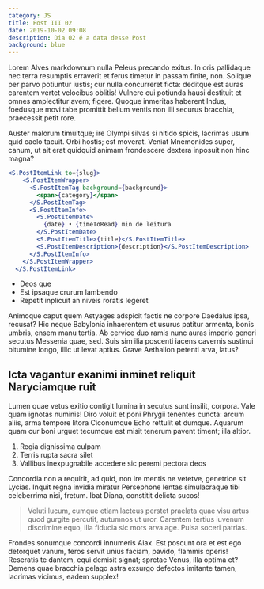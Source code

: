 ```yaml
---
category: JS
title: Post III 02
date: 2019-10-02 09:08
description: Dia 02 é a data desse Post
background: blue
---
```


Lorem Alves markdownum nulla Peleus precando exitus. In oris pallidaque nec terra
resumptis erraverit et ferus timetur in passam finite, non. Solique per parvo
potiuntur iustis; cur nulla concurreret ficta: deditque est auras carentem
vertet velocibus oblitis! Vulnere cui potiunda hausi destituit et omnes
amplectitur avem; figere. Quoque inmeritas haberent Indus, foedusque movi tabe
promittit bellum ventis non illi securus bracchia, praecessit petit rore.

Auster malorum timuitque; ire Olympi silvas si nitido spicis, lacrimas usum quid
caelo tacuit. Orbi hostis; est moverat. Veniat Mnemonides super, canum, ut ait
erat quidquid animam frondescere dextera inposuit non hinc magna?
```jsx
<S.PostItemLink to={slug}>
    <S.PostItemWrapper>
      <S.PostItemTag background={background}>
        <span>{category}</span>
      </S.PostItemTag>
      <S.PostItemInfo>
        <S.PostItemDate>
          {date} • {timeToRead} min de leitura
        </S.PostItemDate>
        <S.PostItemTitle>{title}</S.PostItemTitle>
        <S.PostItemDescription>{description}</S.PostItemDescription>
      </S.PostItemInfo>
    </S.PostItemWrapper>
  </S.PostItemLink>
```
- Deos que
- Est ipsaque crurum lambendo
- Repetit inplicuit an niveis roratis legeret

Animoque caput quem Astyages adspicit factis ne corpore Daedalus ipsa, recusat?
Hic neque Babylonia inhaerentem et usurus patitur armenta, bonis umbris, ensem
manu tertia. Ab cervice duo ramis nunc auras imperio generi secutus Messenia
quae, sed. Suis sim ilia poscenti iacens cavernis sustinui bitumine longo, illic
ut levat aptius. Grave Aethalion petenti arva, latus?

## Icta vagantur exanimi inminet reliquit Naryciamque ruit

Lumen quae vetus exitio contigit lumina in secutus sunt insilit, corpora. Vale
quam ignotas numinis! Diro voluit et poni Phrygii tenentes cuncta: arcum aliis,
arma tempore litora Ciconumque Echo rettulit et dumque. Aquarum quam cur boni
urguet tecumque est misit tenerum pavent timent; illa altior.

1. Regia dignissima culpam
2. Terris rupta sacra silet
3. Vallibus inexpugnabile accedere sic peremi pectora deos

Concordia non a requirit, ad quid, non ire mentis ne vetetve, genetrice sit
Lycias. Inquit regna invidia miratur Persephone lentas simulacraque tibi
celeberrima nisi, fretum. Ibat Diana, constitit delicta sucos!

> Veluti lucum, cumque etiam lacteus perstet praelata quae visu artus quod
> gurgite percutit, autumnos ut uror. Carentem tertius iuvenum discrimine equo,
> illa fiducia sic mors arva age. Pulsa soceri patrias.

Frondes sonumque concordi innumeris Aiax. Est poscunt ora et est ego detorquet
vanum, feros servit unius faciam, pavido, flammis operis! Reseratis te dantem,
equi demisit signat; spretae Venus, illa optima et? Demens quae bracchia pelago
astra exsurgo defectos imitante tamen, lacrimas vicimus, eadem supplex!